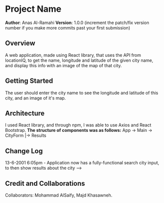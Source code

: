 # Project Name

**Author**: Anas Al-Ramahi
**Version**: 1.0.0 (increment the patch/fix version number if you make more commits past your first submission)

## Overview
A web application, made using React library, that uses the API from locationIQ, to get the name, longitude and latitude of the given city name, and display this info with an image of the map of that city.

## Getting Started
The user should enter the city name to see the longitude and latitude of this city, and an image of it's map.

## Architecture
I used React library, and through npm, I was able to use Axios and React Bootstrap.
**The structure of components was as follows:**
App -> Main -> CityForm
           |-> Results

## Change Log
13-6-2001 6:05pm - Application now has a fully-functional search city input, to then show results about the city -->

## Credit and Collaborations
Collaborators: Mohammad AlSaify, Majd Khasawneh.
